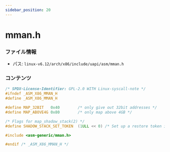 ```yaml
---
sidebar_position: 20
---
```

# mman.h

### ファイル情報

- パス: `linux-v6.12/arch/x86/include/uapi/asm/mman.h`

### コンテンツ

```h
/* SPDX-License-Identifier: GPL-2.0 WITH Linux-syscall-note */
#ifndef _ASM_X86_MMAN_H
#define _ASM_X86_MMAN_H

#define MAP_32BIT	0x40		/* only give out 32bit addresses */
#define MAP_ABOVE4G	0x80		/* only map above 4GB */

/* Flags for map_shadow_stack(2) */
#define SHADOW_STACK_SET_TOKEN	(1ULL << 0)	/* Set up a restore token in the shadow stack */

#include <asm-generic/mman.h>

#endif /* _ASM_X86_MMAN_H */

```
